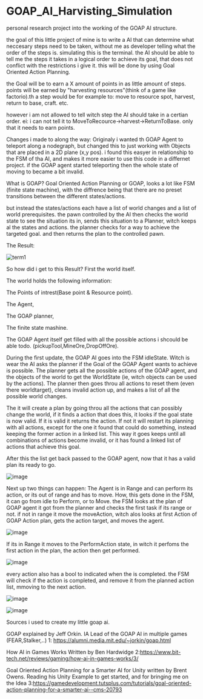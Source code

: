 # GOAP_AI_Harvisting_Simulation
personal research project into the working of the GOAP AI structure.

the goal of this little project of mine is to write a AI that can determine what neccesary steps need to be taken,
without me as developer telling what the order of the steps is. simulating this is the terminal. 
the AI should be able to tell me the steps it takes in a logical order to achieve its goal, that does not conflict with the restrictions i give it.
this will be done by using Goal Oriented Action Planning.

the Goal will be to earn a X amount of points in as little amount of steps.
points will be earned by "harvesting resources"(think of a game like factorio).th
a step would be for example to: move to resource spot, harvest, return to base, craft. etc.

however i am not allowed to tell witch step the AI should take in a certian order.
ei: i can not tell it to MoveToRecource->harvest->ReturnToBase.
only that it needs to earn points.



Changes i made to along the way:
Originaly i wanted th GOAP Agent to teleport along a nodegraph, but changed this to just working with Objects that are placed in a 2D plane (x,y pos).
i found this easyer in relationship to the FSM of tha AI, and makes it more easier to use this code in a differnet project.
if the GOAP agent started teleporting then the whole state of moving to became a bit invalid.




What is GOAP?
Goal Oriented Action Planning or GOAP, 
looks a lot like FSM (finite state machine), 
with the diffrence being that there are no preset transitions between the different states/actions.


but instead the states/actions each have a list of world changes and a list of world prerequisites.
the pawn controlled by the AI then checks the world state to see the situation its in, 
sends this situation to a Planner, witch keeps al the states and actions.
the planner  checks for a way to achieve the targeted goal. and then returns the plan to the controlled pawn.


The Result:

![term1](https://user-images.githubusercontent.com/45353205/150383986-8ad831b3-bb44-4ae9-abe5-3f5747fcf886.JPG)

So how did i get to this Result?
First the world itself.

The world holds the following information:

The Points of intrest(Base point & Resource point).

The Agent,

The GOAP planner,

The finite state mashine.

The GOAP Agent itself get filled with all the possible actions i shcould be able todo. (pickupTool,MineOre,DropOffOre).

During the first update, the GOAP AI goes into the FSM idleState.
Witch is wear the AI asks the planner if the Goal of the GOAP Agent wants to achieve is possible.
The planner gets all the possible actions of the GOAP agent, and the objects of the world to get the WorldState (ie, witch objects can be used by the actions).
The planner then goes throu all actions to reset them (even there worldtarget), cleans invalid action up, and makes a list of all the possible world changes.

The it will create a plan by going throu all the actions that can possibly change the world, if it finds a action that does this, it looks if the goal state is now valid.
If it is valid it returns the action.
If not it will restart its planning with all actions, except for the one it found that could do something, instead keeping the former action in a linked list.
This way it goes keeps until all combinations of actions become invalid, or it has found a linked list of actions that achieve this goal.

After this the list get back passed to the GOAP agent, now that it has a valid plan its ready to go.

![image](https://user-images.githubusercontent.com/45353205/150385795-d2c268d8-3162-44ac-bd7d-c81fd2d83eda.png)

Next up two things can happen: The Agent is in Range and can perform its action, or its out of range and has to move.
How, this gets done in the FSM, it can go from idle to Perform, or to Move.
the FSM looks at the plan of GOAP agent it got from the planner and checks the first task if its range or not.
if not in range it move the moveAction, witch alos looks at first Action of GOAP Action plan, gets the action target, and moves the agent.

![image](https://user-images.githubusercontent.com/45353205/150392759-48e344ea-0786-43f3-9215-2829e71f4b83.png)

If its in Range it moves to the PerformAction state, in witch it perfoms the first action in the plan, the action then get performed.

![image](https://user-images.githubusercontent.com/45353205/150392868-d5021c25-8fa7-4a6f-9256-77259320f0b2.png)

every action also has a bool to indicated when the is completed.
the FSM will check if the action is completed, and remove it from the planned action list, mmoving to the next action.

![image](https://user-images.githubusercontent.com/45353205/150393380-e8413567-6cdc-4bed-9383-62b8ca6f1e31.png)

![image](https://user-images.githubusercontent.com/45353205/150393466-e259f2fe-3058-4d89-a190-8ea67a752a5e.png)


Sources i used to create my little goap ai.

GOAP explained by Jeff Orkin. IA Lead of the GOAP AI in multiple games (FEAR,Stalker,..)
1: https://alumni.media.mit.edu/~jorkin/goap.html

How AI in Games Works Written by Ben Hardwidge
2:https://www.bit-tech.net/reviews/gaming/how-ai-in-games-works/3/

Goal Oriented Action Planning for a Smarter AI for Unity written by Brent Owens.
Reading his Unity Example to get started, and for bringing me on the Idea
3:https://gamedevelopment.tutsplus.com/tutorials/goal-oriented-action-planning-for-a-smarter-ai--cms-20793
